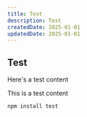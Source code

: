 ```yaml
---
title: Test
description: Test
createdDate: 2025-01-01
updatedDate: 2025-01-01
---
```


## Test

Here's a test content

This is a test content

```bash
npm install test
```